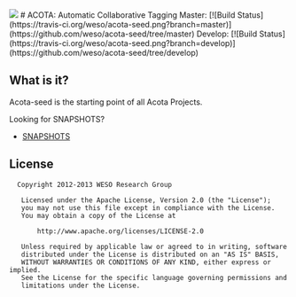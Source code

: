 <img src="http://weso.es/img/logo_acota_850.png">
# ACOTA:  Automatic Collaborative Tagging 
Master: [![Build Status](https://travis-ci.org/weso/acota-seed.png?branch=master)](https://github.com/weso/acota-seed/tree/master)
Develop: [![Build Status](https://travis-ci.org/weso/acota-seed.png?branch=develop)](https://github.com/weso/acota-seed/tree/develop)


## What is it? ##
Acota-seed is the starting point of all Acota Projects.

 Looking for SNAPSHOTS?
* [SNAPSHOTS](https://oss.sonatype.org/content/repositories/snapshots/es/weso/acota-seed "Acota-seed SNAPSHOTS Repository")

## License

```
  Copyright 2012-2013 WESO Research Group

   Licensed under the Apache License, Version 2.0 (the "License");
   you may not use this file except in compliance with the License.
   You may obtain a copy of the License at

       http://www.apache.org/licenses/LICENSE-2.0

   Unless required by applicable law or agreed to in writing, software
   distributed under the License is distributed on an "AS IS" BASIS,
   WITHOUT WARRANTIES OR CONDITIONS OF ANY KIND, either express or implied.
   See the License for the specific language governing permissions and
   limitations under the License.
```
